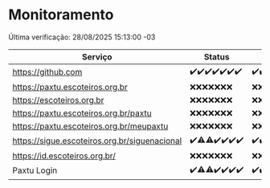 # Monitoramento

Última verificação: 28/08/2025 15:13:00 -03

|Serviço|Status|Últimas 24h|
|---|---|---|
|https://github.com|<span title="2025-08-21: OK=23">✔️</span><span title="2025-08-22: OK=23">✔️</span><span title="2025-08-23: OK=23">✔️</span><span title="2025-08-24: OK=23">✔️</span><span title="2025-08-25: OK=23">✔️</span><span title="2025-08-26: OK=23">✔️</span><span title="2025-08-27: OK=17">✔️</span>|<span title="27/08/2025 15:13:00 -03 : 200">✔️</span><span title="27/08/2025 16:07:00 -03 : 200">✔️</span><span title="27/08/2025 17:10:00 -03 : 200">✔️</span><span title="27/08/2025 18:08:00 -03 : 200">✔️</span><span title="27/08/2025 19:08:00 -03 : 200">✔️</span><span title="27/08/2025 20:08:00 -03 : 200">✔️</span><span title="27/08/2025 21:44:00 -03 : 200">✔️</span><span title="27/08/2025 23:19:00 -03 : 200">✔️</span><span title="28/08/2025 00:28:00 -03 : 200">✔️</span><span title="28/08/2025 01:11:00 -03 : 200">✔️</span><span title="28/08/2025 02:09:00 -03 : 200">✔️</span><span title="28/08/2025 03:14:00 -03 : 200">✔️</span><span title="28/08/2025 04:09:00 -03 : 200">✔️</span><span title="28/08/2025 05:12:00 -03 : 200">✔️</span><span title="28/08/2025 06:10:00 -03 : 200">✔️</span><span title="28/08/2025 07:10:00 -03 : 200">✔️</span><span title="28/08/2025 08:08:00 -03 : 200">✔️</span><span title="28/08/2025 09:17:00 -03 : 200">✔️</span><span title="28/08/2025 10:21:00 -03 : 200">✔️</span><span title="28/08/2025 11:09:00 -03 : 200">✔️</span><span title="28/08/2025 12:09:00 -03 : 200">✔️</span><span title="28/08/2025 13:11:00 -03 : 200">✔️</span><span title="28/08/2025 14:08:00 -03 : 200">✔️</span><span title="28/08/2025 15:13:00 -03 : 200">✔️</span>|
|https://paxtu.escoteiros.org.br|<span title="2025-08-21: Falhas=23">❌</span><span title="2025-08-22: Falhas=23">❌</span><span title="2025-08-23: Falhas=23">❌</span><span title="2025-08-24: Falhas=23">❌</span><span title="2025-08-25: Falhas=23">❌</span><span title="2025-08-26: Falhas=23">❌</span><span title="2025-08-27: Falhas=17">❌</span>|<span title="27/08/2025 15:13:00 -03 : 403">❌</span><span title="27/08/2025 16:07:00 -03 : 403">❌</span><span title="27/08/2025 17:10:00 -03 : 403">❌</span><span title="27/08/2025 18:08:00 -03 : 403">❌</span><span title="27/08/2025 19:08:00 -03 : 403">❌</span><span title="27/08/2025 20:08:00 -03 : 403">❌</span><span title="27/08/2025 21:44:00 -03 : 403">❌</span><span title="27/08/2025 23:19:00 -03 : 403">❌</span><span title="28/08/2025 00:28:00 -03 : 403">❌</span><span title="28/08/2025 01:11:00 -03 : 403">❌</span><span title="28/08/2025 02:09:00 -03 : 403">❌</span><span title="28/08/2025 03:14:00 -03 : 403">❌</span><span title="28/08/2025 04:09:00 -03 : 403">❌</span><span title="28/08/2025 05:12:00 -03 : 403">❌</span><span title="28/08/2025 06:10:00 -03 : 403">❌</span><span title="28/08/2025 07:10:00 -03 : 403">❌</span><span title="28/08/2025 08:08:00 -03 : 403">❌</span><span title="28/08/2025 09:17:00 -03 : 403">❌</span><span title="28/08/2025 10:21:00 -03 : 403">❌</span><span title="28/08/2025 11:09:00 -03 : 403">❌</span><span title="28/08/2025 12:09:00 -03 : 403">❌</span><span title="28/08/2025 13:11:00 -03 : 403">❌</span><span title="28/08/2025 14:08:00 -03 : 403">❌</span><span title="28/08/2025 15:13:00 -03 : 403">❌</span>|
|https://escoteiros.org.br|<span title="2025-08-21: Falhas=23">❌</span><span title="2025-08-22: Falhas=23">❌</span><span title="2025-08-23: Falhas=23">❌</span><span title="2025-08-24: Falhas=23">❌</span><span title="2025-08-25: Falhas=23">❌</span><span title="2025-08-26: Falhas=23">❌</span><span title="2025-08-27: Falhas=17">❌</span>|<span title="27/08/2025 15:13:00 -03 : 403">❌</span><span title="27/08/2025 16:07:00 -03 : 403">❌</span><span title="27/08/2025 17:10:00 -03 : 403">❌</span><span title="27/08/2025 18:08:00 -03 : 403">❌</span><span title="27/08/2025 19:08:00 -03 : 403">❌</span><span title="27/08/2025 20:08:00 -03 : 403">❌</span><span title="27/08/2025 21:44:00 -03 : 403">❌</span><span title="27/08/2025 23:19:00 -03 : 403">❌</span><span title="28/08/2025 00:28:00 -03 : 403">❌</span><span title="28/08/2025 01:11:00 -03 : 403">❌</span><span title="28/08/2025 02:09:00 -03 : 403">❌</span><span title="28/08/2025 03:14:00 -03 : 403">❌</span><span title="28/08/2025 04:09:00 -03 : 403">❌</span><span title="28/08/2025 05:12:00 -03 : 403">❌</span><span title="28/08/2025 06:10:00 -03 : 403">❌</span><span title="28/08/2025 07:10:00 -03 : 403">❌</span><span title="28/08/2025 08:08:00 -03 : 403">❌</span><span title="28/08/2025 09:17:00 -03 : 403">❌</span><span title="28/08/2025 10:21:00 -03 : 403">❌</span><span title="28/08/2025 11:09:00 -03 : 403">❌</span><span title="28/08/2025 12:09:00 -03 : 403">❌</span><span title="28/08/2025 13:11:00 -03 : 403">❌</span><span title="28/08/2025 14:08:00 -03 : 403">❌</span><span title="28/08/2025 15:13:00 -03 : 403">❌</span>|
|https://paxtu.escoteiros.org.br/paxtu|<span title="2025-08-21: Falhas=23">❌</span><span title="2025-08-22: Falhas=23">❌</span><span title="2025-08-23: Falhas=23">❌</span><span title="2025-08-24: Falhas=23">❌</span><span title="2025-08-25: Falhas=23">❌</span><span title="2025-08-26: Falhas=23">❌</span><span title="2025-08-27: Falhas=17">❌</span>|<span title="27/08/2025 15:13:00 -03 : 403">❌</span><span title="27/08/2025 16:07:00 -03 : 403">❌</span><span title="27/08/2025 17:10:00 -03 : 403">❌</span><span title="27/08/2025 18:08:00 -03 : 403">❌</span><span title="27/08/2025 19:08:00 -03 : 403">❌</span><span title="27/08/2025 20:08:00 -03 : 403">❌</span><span title="27/08/2025 21:44:00 -03 : 403">❌</span><span title="27/08/2025 23:19:00 -03 : 403">❌</span><span title="28/08/2025 00:28:00 -03 : 403">❌</span><span title="28/08/2025 01:11:00 -03 : 403">❌</span><span title="28/08/2025 02:09:00 -03 : 403">❌</span><span title="28/08/2025 03:14:00 -03 : 403">❌</span><span title="28/08/2025 04:09:00 -03 : 403">❌</span><span title="28/08/2025 05:12:00 -03 : 403">❌</span><span title="28/08/2025 06:10:00 -03 : 403">❌</span><span title="28/08/2025 07:10:00 -03 : 403">❌</span><span title="28/08/2025 08:08:00 -03 : 403">❌</span><span title="28/08/2025 09:17:00 -03 : 403">❌</span><span title="28/08/2025 10:21:00 -03 : 403">❌</span><span title="28/08/2025 11:09:00 -03 : 403">❌</span><span title="28/08/2025 12:09:00 -03 : 403">❌</span><span title="28/08/2025 13:11:00 -03 : 403">❌</span><span title="28/08/2025 14:08:00 -03 : 403">❌</span><span title="28/08/2025 15:13:00 -03 : 403">❌</span>|
|https://paxtu.escoteiros.org.br/meupaxtu|<span title="2025-08-21: Falhas=23">❌</span><span title="2025-08-22: Falhas=23">❌</span><span title="2025-08-23: Falhas=23">❌</span><span title="2025-08-24: Falhas=23">❌</span><span title="2025-08-25: Falhas=23">❌</span><span title="2025-08-26: Falhas=23">❌</span><span title="2025-08-27: Falhas=17">❌</span>|<span title="27/08/2025 15:13:00 -03 : 403">❌</span><span title="27/08/2025 16:07:00 -03 : 403">❌</span><span title="27/08/2025 17:10:00 -03 : 403">❌</span><span title="27/08/2025 18:08:00 -03 : 403">❌</span><span title="27/08/2025 19:08:00 -03 : 403">❌</span><span title="27/08/2025 20:08:00 -03 : 403">❌</span><span title="27/08/2025 21:44:00 -03 : 403">❌</span><span title="27/08/2025 23:19:00 -03 : 403">❌</span><span title="28/08/2025 00:28:00 -03 : 403">❌</span><span title="28/08/2025 01:11:00 -03 : 403">❌</span><span title="28/08/2025 02:09:00 -03 : 403">❌</span><span title="28/08/2025 03:14:00 -03 : 403">❌</span><span title="28/08/2025 04:09:00 -03 : 403">❌</span><span title="28/08/2025 05:12:00 -03 : 403">❌</span><span title="28/08/2025 06:10:00 -03 : 403">❌</span><span title="28/08/2025 07:10:00 -03 : 403">❌</span><span title="28/08/2025 08:08:00 -03 : 403">❌</span><span title="28/08/2025 09:17:00 -03 : 403">❌</span><span title="28/08/2025 10:21:00 -03 : 403">❌</span><span title="28/08/2025 11:09:00 -03 : 403">❌</span><span title="28/08/2025 12:09:00 -03 : 403">❌</span><span title="28/08/2025 13:11:00 -03 : 403">❌</span><span title="28/08/2025 14:08:00 -03 : 403">❌</span><span title="28/08/2025 15:13:00 -03 : 403">❌</span>|
|https://sigue.escoteiros.org.br/siguenacional|<span title="2025-08-21: OK=23">✔️</span><span title="2025-08-22: OK=22, Falhas=1">⚠️</span><span title="2025-08-23: OK=21, Falhas=2">⚠️</span><span title="2025-08-24: OK=23">✔️</span><span title="2025-08-25: OK=23">✔️</span><span title="2025-08-26: OK=23">✔️</span><span title="2025-08-27: OK=17">✔️</span>|<span title="27/08/2025 15:13:00 -03 : 200">✔️</span><span title="27/08/2025 16:07:00 -03 : 200">✔️</span><span title="27/08/2025 17:10:00 -03 : 200">✔️</span><span title="27/08/2025 18:08:00 -03 : 200">✔️</span><span title="27/08/2025 19:08:00 -03 : 200">✔️</span><span title="27/08/2025 20:08:00 -03 : 200">✔️</span><span title="27/08/2025 21:44:00 -03 : 200">✔️</span><span title="27/08/2025 23:19:00 -03 : 200">✔️</span><span title="28/08/2025 00:28:00 -03 : 200">✔️</span><span title="28/08/2025 01:11:00 -03 : 200">✔️</span><span title="28/08/2025 02:09:00 -03 : 200">✔️</span><span title="28/08/2025 03:14:00 -03 : 200">✔️</span><span title="28/08/2025 04:09:00 -03 : 200">✔️</span><span title="28/08/2025 05:12:00 -03 : 200">✔️</span><span title="28/08/2025 06:10:00 -03 : 200">✔️</span><span title="28/08/2025 07:10:00 -03 : 200">✔️</span><span title="28/08/2025 08:08:00 -03 : 200">✔️</span><span title="28/08/2025 09:17:00 -03 : 200">✔️</span><span title="28/08/2025 10:21:00 -03 : 200">✔️</span><span title="28/08/2025 11:09:00 -03 : 200">✔️</span><span title="28/08/2025 12:09:00 -03 : 200">✔️</span><span title="28/08/2025 13:11:00 -03 : 200">✔️</span><span title="28/08/2025 14:08:00 -03 : 200">✔️</span><span title="28/08/2025 15:13:00 -03 : 200">✔️</span>|
|https://id.escoteiros.org.br/|<span title="2025-08-21: Falhas=23">❌</span><span title="2025-08-22: Falhas=23">❌</span><span title="2025-08-23: Falhas=23">❌</span><span title="2025-08-24: Falhas=23">❌</span><span title="2025-08-25: Falhas=23">❌</span><span title="2025-08-26: Falhas=23">❌</span><span title="2025-08-27: Falhas=17">❌</span>|<span title="27/08/2025 15:13:00 -03 : 403">❌</span><span title="27/08/2025 16:07:00 -03 : 403">❌</span><span title="27/08/2025 17:10:00 -03 : 403">❌</span><span title="27/08/2025 18:08:00 -03 : 403">❌</span><span title="27/08/2025 19:08:00 -03 : 403">❌</span><span title="27/08/2025 20:08:00 -03 : 403">❌</span><span title="27/08/2025 21:44:00 -03 : 403">❌</span><span title="27/08/2025 23:19:00 -03 : 403">❌</span><span title="28/08/2025 00:28:00 -03 : 403">❌</span><span title="28/08/2025 01:11:00 -03 : 403">❌</span><span title="28/08/2025 02:09:00 -03 : 403">❌</span><span title="28/08/2025 03:14:00 -03 : 403">❌</span><span title="28/08/2025 04:09:00 -03 : 403">❌</span><span title="28/08/2025 05:12:00 -03 : 403">❌</span><span title="28/08/2025 06:10:00 -03 : 403">❌</span><span title="28/08/2025 07:10:00 -03 : 403">❌</span><span title="28/08/2025 08:08:00 -03 : 403">❌</span><span title="28/08/2025 09:17:00 -03 : 403">❌</span><span title="28/08/2025 10:21:00 -03 : 403">❌</span><span title="28/08/2025 11:09:00 -03 : 403">❌</span><span title="28/08/2025 12:09:00 -03 : 403">❌</span><span title="28/08/2025 13:11:00 -03 : 403">❌</span><span title="28/08/2025 14:08:00 -03 : 403">❌</span><span title="28/08/2025 15:13:00 -03 : 403">❌</span>|
|Paxtu Login|<span title="2025-08-21: OK=23">✔️</span><span title="2025-08-22: OK=22, Falhas=1">⚠️</span><span title="2025-08-23: OK=22, Falhas=1">⚠️</span><span title="2025-08-24: OK=23">✔️</span><span title="2025-08-25: OK=23">✔️</span><span title="2025-08-26: OK=23">✔️</span><span title="2025-08-27: OK=17">✔️</span>|<span title="27/08/2025 15:13:00 -03 : 200">✔️</span><span title="27/08/2025 16:07:00 -03 : 200">✔️</span><span title="27/08/2025 17:10:00 -03 : 200">✔️</span><span title="27/08/2025 18:08:00 -03 : 200">✔️</span><span title="27/08/2025 19:08:00 -03 : 200">✔️</span><span title="27/08/2025 20:08:00 -03 : 200">✔️</span><span title="27/08/2025 21:44:00 -03 : 200">✔️</span><span title="27/08/2025 23:19:00 -03 : 200">✔️</span><span title="28/08/2025 00:28:00 -03 : 200">✔️</span><span title="28/08/2025 01:11:00 -03 : 200">✔️</span><span title="28/08/2025 02:09:00 -03 : 200">✔️</span><span title="28/08/2025 03:14:00 -03 : 200">✔️</span><span title="28/08/2025 04:09:00 -03 : 200">✔️</span><span title="28/08/2025 05:12:00 -03 : 200">✔️</span><span title="28/08/2025 06:10:00 -03 : 200">✔️</span><span title="28/08/2025 07:10:00 -03 : 200">✔️</span><span title="28/08/2025 08:08:00 -03 : 200">✔️</span><span title="28/08/2025 09:17:00 -03 : 200">✔️</span><span title="28/08/2025 10:21:00 -03 : 200">✔️</span><span title="28/08/2025 11:09:00 -03 : 200">✔️</span><span title="28/08/2025 12:09:00 -03 : 200">✔️</span><span title="28/08/2025 13:11:00 -03 : 200">✔️</span><span title="28/08/2025 14:08:00 -03 : 200">✔️</span><span title="28/08/2025 15:13:00 -03 : 200">✔️</span>|

